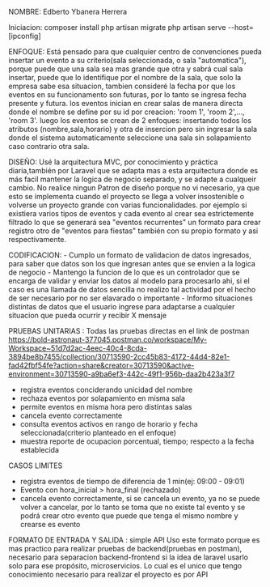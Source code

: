 
NOMBRE: Edberto Ybanera Herrera

Iniciacion:
composer install
php artisan migrate
php artisan serve --host=[ipconfig]

ENFOQUE:
 Está pensado para que cualquier centro de convenciones pueda insertar 
 un evento a su criterio(sala seleccionada, o sala "automatica"), porque
 puede que una sala sea mas grande que otra y sabrá cual sala insertar, puede que lo identifique
 por el nombre de la sala, que solo la empresa sabe esa situacion, tambien
 consideré la fecha por que los eventos en su funcionamento son futuras,
 por lo tanto se ingresa fecha presente y futura.
 los eventos inician en crear salas de manera directa donde el 
 nombre se define por su id por creacion: 'room 1', 'room 2',..., 'room 3'. 
 luego los eventos se crean de 2 enfoques: insertando todos los atributos 
 (nombre,sala,horario) y otra de insercion pero sin ingresar la sala 
 donde el sistema automaticamente seleccione una sala sin solapamiento caso
contrario otra sala.

DISEÑO:
    Usé la arquitectura MVC, por conocimiento y práctica diaria,también
    por Laravel que se adapta mas a esta arquitectura donde es más facil
    mantener la logica de negocio separado, y se adapte a cualqueir cambio.
    No realice ningun Patron de diseño porque no vi necesario, ya que
     esto se implementa cuando el proyecto se llega a volver insostenible o volverse un proyecto grande
    con varias funcionalidades. por ejemplo si existiera varios tipos de eventos
    y cada evento al crear sea estrictemente filtrado lo que se generará sea
     "eventos recurrentes" un formato para crear registro otro de 
     "eventos para fiestas" también con su propio formato y asi respectivamente.

CODIFICACION:
    - Cumplo un formato de validacion de datos ingresados, para saber que datos
    son los que ingresan antes que se envien a la logica de negocio
    - Mantengo la funcion de lo que es un controlador que se encarga de 
    validar y enviar los datos al modelo para procesarlo ahi, si el caso es
    una llamada de datos sencilla no realizo tal actividad por el hecho de
    ser necesario por no ser elavarado o importante
    - Informo situaciones distintas de datos que el usuario ingrese para
    adaptarse a cualquier situacion que pueda ocurrir y recibir X mensaje


PRUEBAS UNITARIAS
: Todas las pruebas directas en el link de postman
https://bold-astronaut-377045.postman.co/workspace/My-Workspace~51d7d2ac-4eec-40c4-8cda-3894be8b7455/collection/30713590-2cc45b83-4172-44d4-82e1-fad42fbf54fe?action=share&creator=30713590&active-environment=30713590-a9ba6ef3-442c-49f1-956b-daa2b423a3f7

+ registra eventos conciderando unicidad del nombre
+ rechaza eventos por solapamiento en misma sala
+ permite eventos en misma hora pero distintas salas
+ cancela evento correctamente
+ consulta eventos activos en rango de horario y fecha seleccionada(criterio
    planteado en el enfoque)
+ muestra reporte de ocupacion porcentual, tiempo; respecto a la fecha establecida


CASOS LIMITES
+ registra eventos de tiempo de diferencia de 1 min(ej: 09:00 - 09:01)
+ Evento con hora_inicial > hora_final (rechazado)
+ cancela evento correctamente, si se cancela un evento, 
    ya no se puede volver a cancelar, por lo tanto se toma que no existe
    tal evento y se podrá crear otro evento que puede que tenga el mismo nombre
    y crearse es evento

FORMATO DE ENTRADA Y SALIDA
: simple API 
    Uso este formato porque es mas practico para realizar pruebas de backend(pruebas en postman), 
    necesario para separacion backend-frontend si la idea de laravel usarlo solo para ese propósito,
    microservicios. Lo cual es el unico que tengo conocimiento necesario para realizar el proyecto es por API

